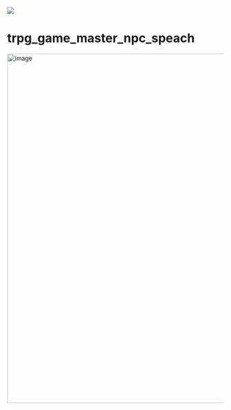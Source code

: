 <img src="https://capsule-render.vercel.app/api?type=wave&color=auto&height=300&section=header&text=capsule%20render&fontSize=90" />

# trpg_game_master_npc_speach

<img width="810" alt="image" src="https://github.com/user-attachments/assets/3a54d10e-38c3-4086-a7a4-e2b49f550832">


